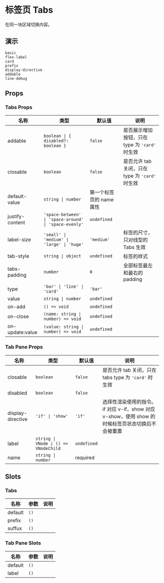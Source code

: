 # 标签页 Tabs

在同一块区域切换内容。

## 演示

```demo
basic
flex-label
card
prefix
display-directive
addable
line-debug
```

## Props

### Tabs Props

| 名称 | 类型 | 默认值 | 说明 |
| --- | --- | --- | --- |
| addable | `boolean \| { disabled?: boolean }` | `false` | 是否展示增加按钮，只在 type 为 `'card'` 时生效 |
| closable | `boolean` | `false` | 是否允许 tab 关闭，只在 type 为 `'card'` 时生效 |
| default-value | `string \| number` | 第一个标签页的 name 属性 |  |
| justify-content | `'space-between' \| 'space-around' \| 'space-evenly'` | `undefined` |  |
| label-size | `'small' \| 'medium' \| 'large' \| 'huge'` | `'medium'` | 标签的尺寸，只对线型的 Tabs 生效 |
| tab-style | `string \| object` | `undefined` | 标签的样式 |
| tabs-padding | `number` | `0` | 全部标签最左和最右的 padding |
| type | `'bar' \| 'line' \| 'card'` | `'bar'` |  |
| value | `string \| number` | `undefined` |  |
| on-add | `() => void` | `undefined` |  |
| on-close | `(name: string \| number) => void` | `undefined` |  |
| on-update:value | `(value: string \| number) => void` | `undefined` |  |

### Tab Pane Props

| 名称 | 类型 | 默认值 | 说明 |
| --- | --- | --- | --- |
| closable | `boolean` | `false` | 是否允许 tab 关闭，只在 tabs type 为 `'card'` 时生效 |
| disabled | `boolean` | `false` |  |
| display-directive | `'if' \| 'show'` | `'if'` | 选择性渲染使用的指令。if 对应 v-if，show 对应 v-show，使用 show 的时候标签页状态切换后不会被重置 |
| label | `string \| VNode \| () => VNodeChild` | `undefined` |  |
| name | `string \| number` | required |  |

## Slots

### Tabs

| 名称    | 参数 | 说明 |
| ------- | ---- | ---- |
| default | `()` |      |
| prefix  | `()` |      |
| suffux  | `()` |      |

### Tab Pane Slots

| 名称    | 参数 | 说明 |
| ------- | ---- | ---- |
| default | `()` |      |
| label   | `()` |      |

